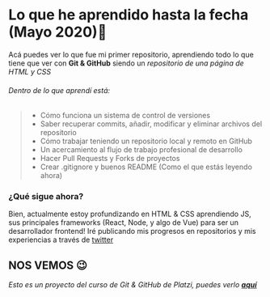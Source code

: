 # Lo que he aprendido hasta la fecha (Mayo 2020)🚀
Acá puedes ver lo que fue mi primer repositorio, aprendiendo todo lo que tiene que ver con **Git & GitHub** siendo un *repositorio de una página de HTML y CSS*
###### Dentro de lo que aprendí está:

> - Cómo funciona un sistema de control de versiones
> - Saber recuperar commits,  añadir, modificar y eliminar archivos del repositorio
> - Cómo trabajar teniendo un repositorio local y remoto en GitHub
> - Un acercamiento al flujo de trabajo profesional de desarrollo 
> - Hacer  Pull Requests y Forks de proyectos
> - Crear .gitignore y buenos README (Como el que estás leyendo ahora)

### ¿Qué sigue ahora?
Bien, actualmente estoy profundizando en HTML & CSS aprendiendo JS, sus principales frameworks (React, Node, y algo de Vue) para ser un desarrollador frontend!
Iré publicando mis progresos en repositorios y mis experiencias a través de [twitter](https://twitter.com/djkde "twitter")

## NOS VEMOS 😉
*Esto es un proyecto del curso de Git & GitHub de Platzi, puedes verlo **[aquí](https://platzi.com/clases/git-github/ "aquí")***
